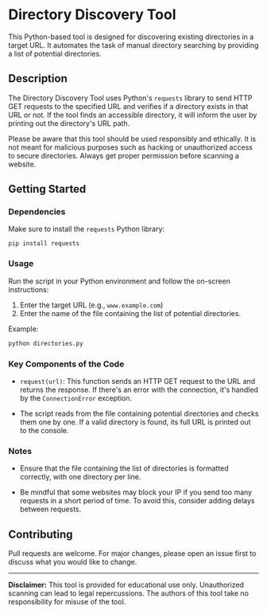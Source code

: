 # Directory Discovery Tool

This Python-based tool is designed for discovering existing directories in a target URL. It automates the task of manual directory searching by providing a list of potential directories. 

## Description

The Directory Discovery Tool uses Python's `requests` library to send HTTP GET requests to the specified URL and verifies if a directory exists in that URL or not. If the tool finds an accessible directory, it will inform the user by printing out the directory's URL path. 

Please be aware that this tool should be used responsibly and ethically. It is not meant for malicious purposes such as hacking or unauthorized access to secure directories. Always get proper permission before scanning a website.

## Getting Started

### Dependencies

Make sure to install the `requests` Python library:

```
pip install requests
```

### Usage

Run the script in your Python environment and follow the on-screen instructions:

1. Enter the target URL (e.g., `www.example.com`)
2. Enter the name of the file containing the list of potential directories.

Example:
```python
python directories.py
```

### Key Components of the Code

- `request(url)`: This function sends an HTTP GET request to the URL and returns the response. If there's an error with the connection, it's handled by the `ConnectionError` exception.

- The script reads from the file containing potential directories and checks them one by one. If a valid directory is found, its full URL is printed out to the console.

### Notes

- Ensure that the file containing the list of directories is formatted correctly, with one directory per line.

- Be mindful that some websites may block your IP if you send too many requests in a short period of time. To avoid this, consider adding delays between requests.

## Contributing

Pull requests are welcome. For major changes, please open an issue first to discuss what you would like to change.

---

**Disclaimer:** This tool is provided for educational use only. Unauthorized scanning can lead to legal repercussions. The authors of this tool take no responsibility for misuse of the tool.
